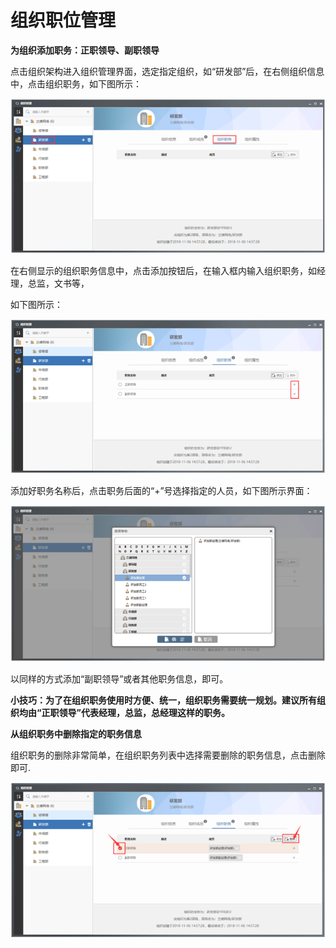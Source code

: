 # 组织职位管理


**为组织添加职务：正职领导、副职领导**

点击组织架构进入组织管理界面，选定指定组织，如“研发部”后，在右侧组织信息中，点击组织职务，如下图所示：

![](../../.gitbook/assets/image%20%28136%29.png)

 在右侧显示的组织职务信息中，点击添加按钮后，在输入框内输入组织职务，如经理，总监，文书等，

如下图所示：

![](../../.gitbook/assets/image%20%2870%29.png)

添加好职务名称后，点击职务后面的“+”号选择指定的人员，如下图所示界面：

![](../../.gitbook/assets/image%20%2855%29.png)

以同样的方式添加“副职领导”或者其他职务信息，即可。

**小技巧：为了在组织职务使用时方便、统一，组织职务需要统一规划。建议所有组织均由“正职领导”代表经理，总监，总经理这样的职务。**

**从组织职务中删除指定的职务信息**

组织职务的删除非常简单，在组织职务列表中选择需要删除的职务信息，点击删除即可.

![](../../.gitbook/assets/image%20%2820%29.png)

